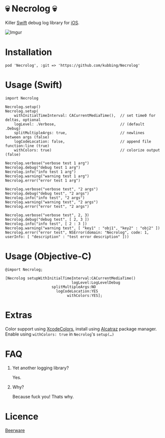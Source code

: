 # 💀 Necrolog 💀

Killer [Swift](https://developer.apple.com/swift/)  debug log library for [iOS](http://www.apple.com/ios/).

![Imgur](http://i.imgur.com/RSlWQIy.png)

# Installation

	pod 'Necrolog', :git => 'https://github.com/kubbing/Necrolog'


# Usage (Swift)

	import Necrolog

	Necrolog.setup()
	Necrolog.setup(
		withInitialTimeInterval: CACurrentMediaTime(),  // set time0 for deltas, optional
		logLevel: .Verbose, 						    // (default .Debug)
		splitMultipleArgs: true,                        // newlines between args (false)
		logCodeLocation: false,                         // append file function:line (true)
		withColors: true)                               // colorize output (false)

    Necrolog.verbose("verbose test 1 arg")
    Necrolog.debug("debug test 1 arg")
    Necrolog.info("info test 1 arg")
    Necrolog.warning("warning test 1 arg")
    Necrolog.error("error test 1 arg")
    
    Necrolog.verbose("verbose test", "2 args")
    Necrolog.debug("debug test", "2 args")
    Necrolog.info("info test", "2 args")
    Necrolog.warning("warning test", "2 args")
    Necrolog.error("error test", "2 args")
    
    Necrolog.verbose("verbose test", 2, 3)
    Necrolog.debug("debug test", [ 2, 3 ])
    Necrolog.info("info test", [ 2 : 3 ])
    Necrolog.warning("warning test", [ "key1" : "obj1", "key2" : "obj2" ])
    Necrolog.error("error test", NSError(domain: "Necrolog", code: 1, userInfo: [ "description" : "test error description" ]))

# Usage (Objective-C)

	@import Necrolog;

	[Necrolog setupWithInitialTimeInterval:CACurrentMediaTime()
	                              logLevel:LogLevelDebug
	                     splitMultipleArgs:NO
	                       logCodeLocation:YES
	                            withColors:YES];

# Extras

Color support using [XcodeColors](https://github.com/robbiehanson/XcodeColors), install using [Alcatraz](http://alcatraz.io) package manager. Enable using `withColors: true` in `Necrolog`'s `setup(…)`

# FAQ

1. Yet another logging library?
	
	Yes.
	
2. Why?
	
	Because fuck you! Thats why.
	
# Licence

[Beerware](https://en.wikipedia.org/wiki/Beerware)
